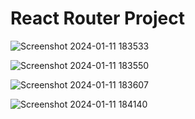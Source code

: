 # React Router Project 

![Screenshot 2024-01-11 183533](https://github.com/kaustubhgadakh/StudyNotion/assets/96276958/d74e2a8f-0071-4603-9909-937c6db22ecd)


![Screenshot 2024-01-11 183550](https://github.com/kaustubhgadakh/StudyNotion/assets/96276958/667723c4-2d55-43ef-b42e-72b07ddb4665)


![Screenshot 2024-01-11 183607](https://github.com/kaustubhgadakh/StudyNotion/assets/96276958/f53b86f1-3a63-4fd9-85ee-4e0ef6b1f7b0)


![Screenshot 2024-01-11 184140](https://github.com/kaustubhgadakh/StudyNotion/assets/96276958/8a6b8b3b-7c3d-4dea-89e5-f1c5d161e231)
